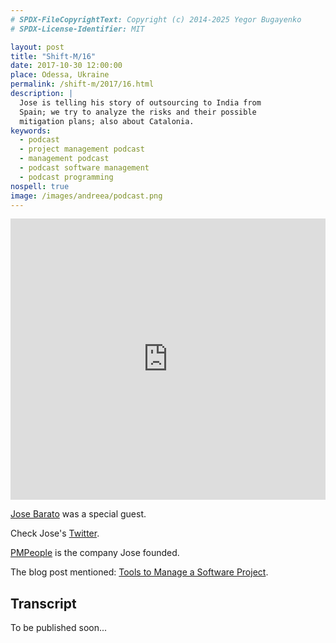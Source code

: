 ```yaml
---
# SPDX-FileCopyrightText: Copyright (c) 2014-2025 Yegor Bugayenko
# SPDX-License-Identifier: MIT

layout: post
title: "Shift-M/16"
date: 2017-10-30 12:00:00
place: Odessa, Ukraine
permalink: /shift-m/2017/16.html
description: |
  Jose is telling his story of outsourcing to India from
  Spain; we try to analyze the risks and their possible
  mitigation plans; also about Catalonia.
keywords:
  - podcast
  - project management podcast
  - management podcast
  - podcast software management
  - podcast programming
nospell: true
image: /images/andreea/podcast.png
---
```


<iframe width="100%" height="450" scrolling="no" frameborder="no" src="https://w.soundcloud.com/player/?url=https%3A//api.soundcloud.com/tracks/349309107%3Fsecret_token%3Ds-wjcJm&amp;color=%23ff5500&amp;auto_play=false&amp;hide_related=false&amp;show_comments=true&amp;show_user=true&amp;show_reposts=false&amp;show_teaser=true&amp;visual=true"></iframe>

[Jose Barato](https://es.linkedin.com/in/josebarato) was a special guest.

Check Jose's [Twitter](https://twitter.com/jose_barato?lang=en).

[PMPeople](https://pmpeople.org/) is the company Jose founded.

The blog post mentioned:
[Tools to Manage a Software Project](https://medium.com/@pmpeople/tools-to-manage-a-software-project-b94c5dce1170).

## Transcript

To be published soon...
